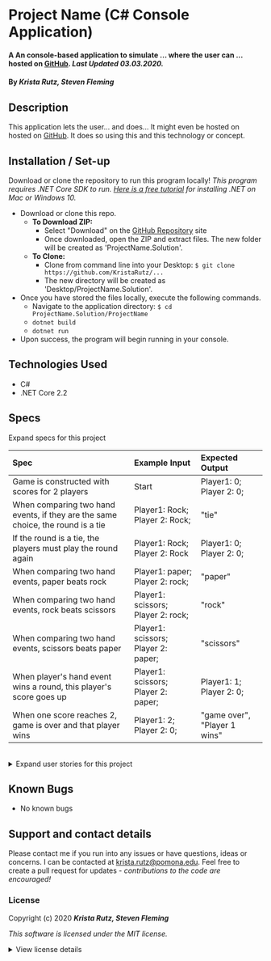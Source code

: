 # Project Name (C# Console Application)

#### A An console-based application to simulate ... where the user can ... hosted on [GitHub](https://github.com/KristaRutz/). _Last Updated 03.03.2020._

#### By _**Krista Rutz, Steven Fleming**_

## Description

This application lets the user... and does...
It might even be hosted on hosted on [GitHub](https://github.com/KristaRutz/). It does so using this and this technology or concept.

## Installation / Set-up

Download or clone the repository to run this program locally! _This program requires .NET Core SDK to run. [Here is a free tutorial](https://www.learnhowtoprogram.com/c-and-net/getting-started-with-c/installing-c-and-net) for installing .NET on Mac or Windows 10._

- Download or clone this repo.
  - **To Download ZIP:**
    - Select "Download" on the [GitHub Repository](https://github.com/KristaRutz/) site
    - Once downloaded, open the ZIP and extract files. The new folder will be created as 'ProjectName.Solution'.
  - **To Clone:**
    - Clone from command line into your Desktop: `$ git clone https://github.com/KristaRutz/...`
    - The new directory will be created as 'Desktop/ProjectName.Solution'.
- Once you have stored the files locally, execute the following commands.
  - Navigate to the application directory: `$ cd ProjectName.Solution/ProjectName`
  - `dotnet build`
  - `dotnet run`
- Upon success, the program will begin running in your console.

## Technologies Used

- C#
- .NET Core 2.2

## Specs

<!-- <details> -->
  <summary>Expand specs for this project</summary>

| Spec                                                                            | Example Input                       | Expected Output              |
| :------------------------------------------------------------------------------ | :---------------------------------- | :--------------------------- |
| Game is constructed with scores for 2 players                                   | Start                               | Player1: 0; Player 2: 0;     |
| When comparing two hand events, if they are the same choice, the round is a tie | Player1: Rock; Player 2: Rock;      | "tie"                        |
| If the round is a tie, the players must play the round again                    | Player1: Rock; Player 2: Rock       | Player1: 0; Player 2: 0;     |
| When comparing two hand events, paper beats rock                                | Player1: paper; Player 2: rock;     | "paper"                      |
| When comparing two hand events, rock beats scissors                             | Player1: scissors; Player 2: rock;  | "rock"                       |
| When comparing two hand events, scissors beats paper                            | Player1: scissors; Player 2: paper; | "scissors"                   |
| When player's hand event wins a round, this player's score goes up              | Player1: scissors; Player 2: paper; | Player1: 1; Player 2: 0;     |
| When one score reaches 2, game is over and that player wins                     | Player1: 2; Player 2: 0;            | "game over", "Player 1 wins" |

</details>
<br>
<details>
  <summary>Expand user stories for this project</summary>

| As a _User-Type_, | I want... | so that... |
| :---------------- | :-------- | :--------- |


</details>

## Known Bugs

- No known bugs

## Support and contact details

Please contact me if you run into any issues or have questions, ideas or concerns. I can be contacted at <krista.rutz@pomona.edu>. Feel free to create a pull request for updates - _contributions to the code are encouraged!_

### License

Copyright (c) 2020 **_Krista Rutz, Steven Fleming_**

_This software is licensed under the MIT license._

<details>
  <summary>View license details</summary>

Permission is hereby granted, free of charge, to any person obtaining a copy of this software and associated documentation files (the "Software"), to deal in the Software without restriction, including without limitation the rights to use, copy, modify, merge, publish, distribute, sublicense, and/or sell copies of the Software, and to permit persons to whom the Software is furnished to do so, subject to the following conditions:

The above copyright notice and this permission notice shall be included in all copies or substantial portions of the Software.

THE SOFTWARE IS PROVIDED "AS IS", WITHOUT WARRANTY OF ANY KIND, EXPRESS OR IMPLIED, INCLUDING BUT NOT LIMITED TO THE WARRANTIES OF MERCHANTABILITY, FITNESS FOR A PARTICULAR PURPOSE AND NONINFRINGEMENT. IN NO EVENT SHALL THE AUTHORS OR COPYRIGHT HOLDERS BE LIABLE FOR ANY CLAIM, DAMAGES OR OTHER LIABILITY, WHETHER IN AN ACTION OF CONTRACT, TORT OR OTHERWISE, ARISING FROM, OUT OF OR IN CONNECTION WITH THE SOFTWARE OR THE USE OR OTHER DEALINGS IN THE SOFTWARE.

</details>
